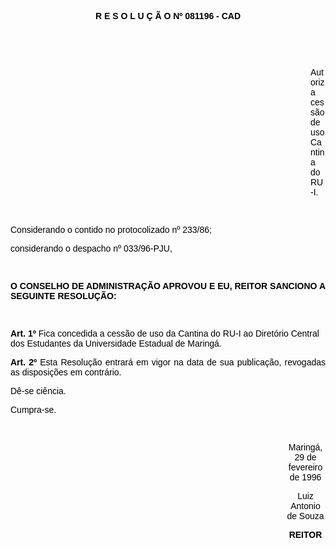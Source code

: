 <BODY TEXT="#000000">

<B><FONT FACE="Arial"><P ALIGN="CENTER">R E S O L U &Ccedil; &Atilde; O  Nº 081196 - CAD</P>
</B>
<P>&nbsp;</P>
<P>&nbsp;</P><DIR>
<DIR>
<DIR>
<DIR>
<DIR>
<DIR>
<DIR>
<DIR>
<DIR>
<DIR>
<DIR>
<DIR>

<P>Autoriza cess&atilde;o de uso Cantina do RU-I.</P>

<P>&nbsp;</P></DIR>
</DIR>
</DIR>
</DIR>
</DIR>
</DIR>
</DIR>
</DIR>
</DIR>
</DIR>
</DIR>
</DIR>

<P>Considerando o contido no protocolizado nº 233/86; </P>
<P>considerando o despacho nº 033/96-PJU,</P>

<P>&nbsp;</P>
<B><P ALIGN="JUSTIFY">O CONSELHO DE ADMINISTRA&Ccedil;&Atilde;O APROVOU E EU, REITOR SANCIONO A SEGUINTE RESOLU&Ccedil;&Atilde;O:</P>
</B><P ALIGN="JUSTIFY"></P>
<P ALIGN="JUSTIFY">&nbsp;</P>
<B><P>Art. 1º</B> Fica concedida a cess&atilde;o de uso da Cantina do RU-I ao Diret&oacute;rio Central dos Estudantes da Universidade Estadual de Maring&aacute;.</P>
<B><P ALIGN="JUSTIFY">Art. 2º</B> Esta Resolu&ccedil;&atilde;o entrar&aacute; em vigor na data de sua publica&ccedil;&atilde;o, revogadas as disposi&ccedil;&otilde;es em contr&aacute;rio.</P>
<P>D&ecirc;-se ci&ecirc;ncia.</P>
<P>Cumpra-se.</P>
<P ALIGN="CENTER"></P>
<P ALIGN="CENTER">&nbsp;</P><DIR>
<DIR>
<DIR>
<DIR>
<DIR>
<DIR>
<DIR>
<DIR>
<DIR>
<DIR>
<DIR>

<P ALIGN="CENTER">Maring&aacute;, 29 de fevereiro de 1996</P>
<P ALIGN="CENTER"></P>
<P ALIGN="CENTER">Luiz Antonio de Souza</P>
<B><P ALIGN="CENTER">REITOR</P></DIR>
</DIR>
</DIR>
</DIR>
</DIR>
</DIR>
</DIR>
</DIR>
</DIR>
</DIR>
</DIR>
</B></FONT></BODY>
